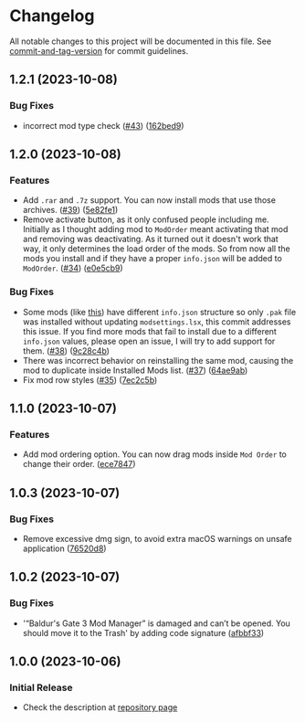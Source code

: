 # Changelog

All notable changes to this project will be documented in this file. See [commit-and-tag-version](https://github.com/absolute-version/commit-and-tag-version) for commit guidelines.

## 1.2.1 (2023-10-08)


### Bug Fixes

* incorrect mod type check ([#43](https://github.com/mkinfrared/baldurs-gate3-mod-manager/issues/43)) ([162bed9](https://github.com/mkinfrared/baldurs-gate3-mod-manager/commit/162bed94de18483e0ff06d43fe1deaaac0a76f19))

## 1.2.0 (2023-10-08)

### Features

- Add `.rar` and `.7z` support. You can now install mods that use those archives. ([#39](https://github.com/mkinfrared/baldurs-gate3-mod-manager/issues/39)) ([5e82fe1](https://github.com/mkinfrared/baldurs-gate3-mod-manager/commit/5e82fe10e1bca652353b08253aa9ddb8e420b2cd))
- Remove activate button, as it only confused people including me. Initially as I thought adding mod to `ModOrder` meant
  activating that mod and removing was deactivating. As it turned out it doesn't work that way, it only determines the
  load order of the mods. So from now all the mods you install and if they have a proper `info.json` will be added
  to `ModOrder`. ([#34](https://github.com/mkinfrared/baldurs-gate3-mod-manager/issues/34)) ([e0e5cb9](https://github.com/mkinfrared/baldurs-gate3-mod-manager/commit/e0e5cb94c7dc316bf6d294923fb2942dc1e3438b))

### Bug Fixes

- Some mods (like [this](https://www.nexusmods.com/baldursgate3/mods/243?tab=posts&BH=1)) have different `info.json`
  structure so only `.pak` file was installed without updating `modsettings.lsx`, this commit addresses this issue. If
  you find more mods that fail to install due to a different `info.json` values, please open an issue, I will try to add
  support for
  them. ([#38](https://github.com/mkinfrared/baldurs-gate3-mod-manager/issues/38)) ([9c28c4b](https://github.com/mkinfrared/baldurs-gate3-mod-manager/commit/9c28c4b5b9c10a25a9e5c3a37a5795e6be44d199))
- There was incorrect behavior on reinstalling the same mod, causing the mod to duplicate inside Installed Mods
  list. ([#37](https://github.com/mkinfrared/baldurs-gate3-mod-manager/issues/37)) ([64ae9ab](https://github.com/mkinfrared/baldurs-gate3-mod-manager/commit/64ae9abfa9d7c4fe99bd29b274475b7cf537e792))
- Fix mod row
  styles ([#35](https://github.com/mkinfrared/baldurs-gate3-mod-manager/issues/35)) ([7ec2c5b](https://github.com/mkinfrared/baldurs-gate3-mod-manager/commit/7ec2c5bebbd40b91a0b518c5ae8f953430e2b3db))

## 1.1.0 (2023-10-07)

### Features

- Add mod ordering option. You can now drag mods inside `Mod Order` to change their
  order. ([ece7847](https://github.com/mkinfrared/baldurs-gate3-mod-manager/commit/ece78470693fb33453077f9b689f8ddb10e6dd4f))

## 1.0.3 (2023-10-07)

### Bug Fixes

- Remove excessive dmg sign, to avoid extra macOS warnings on unsafe
  application ([76520d8](https://github.com/mkinfrared/baldurs-gate3-mod-manager/commit/76520d8bbfdae1e87e3a18bccbfb2d1dd7adc443))

## 1.0.2 (2023-10-07)

### Bug Fixes

- '“Baldur's Gate 3 Mod Manager” is damaged and can’t be opened. You should move it to the Trash' by adding code
  signature ([afbbf33](https://github.com/mkinfrared/baldurs-gate3-mod-manager/commit/afbbf3374bebff05cd6d293a5cbfed2165717673))

## 1.0.0 (2023-10-06)

### Initial Release

- Check the description at [repository page](https://github.com/mkinfrared/baldurs-gate3-mod-manager)

